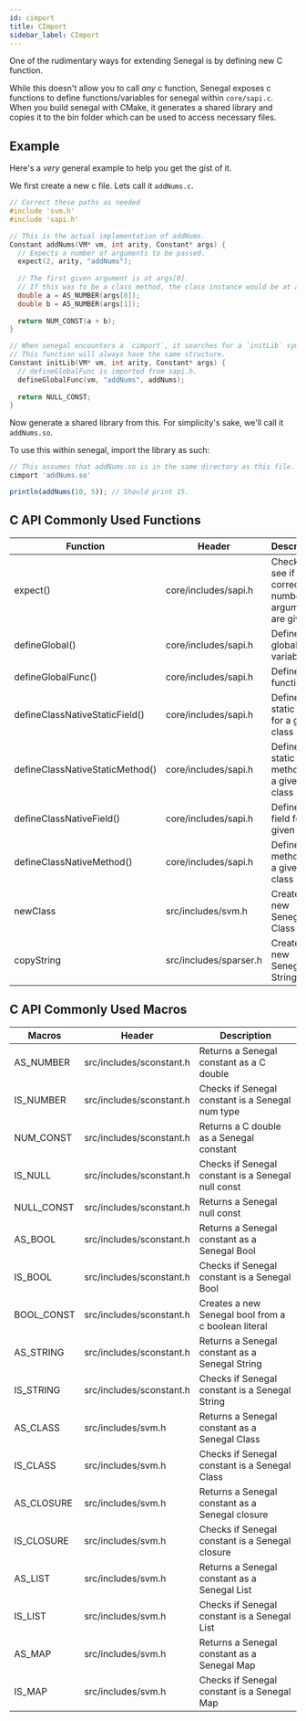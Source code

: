 ```yaml
---
id: cimport
title: CImport
sidebar_label: CImport
---
```


One of the rudimentary ways for extending Senegal is by defining new C function.

While this doesn't allow you to call *any* c function, Senegal exposes c functions to define functions/variables for senegal
within `core/sapi.c`. When you build senegal with CMake, it generates a shared library and copies it to the bin folder which
can be used to access necessary files.

## Example
Here's a *very* general example to help you get the gist of it.

We first create a new c file. Lets call it `addNums.c`.
```c
// Correct these paths as needed
#include 'svm.h'
#include 'sapi.h'

// This is the actual implementation of addNums.
Constant addNums(VM* vm, int arity, Constant* args) {
  // Expects a number of arguments to be passed.
  expect(2, arity, "addNums");
  
  // The first given argument is at args[0].
  // If this was to be a class method, the class instance would be at args[-1].
  double a = AS_NUMBER(args[0]);
  double b = AS_NUMBER(args[1]);
  
  return NUM_CONST(a + b);
}

// When senegal encounters a `cimport`, it searches for a `initLib` symbol within the library.
// This function will always have the same structure.
Constant initLib(VM* vm, int arity, Constant* args) {
  // defineGlobalFunc is imported from sapi.h.
  defineGlobalFunc(vm, "addNums", addNums);
  
  return NULL_CONST;
}
```

Now generate a shared library from this. For simplicity's sake, we'll call it `addNums.so`.

To use this within senegal, import the library as such:
```js
// This assumes that addNums.so is in the same directory as this file.
cimport 'addNums.so'

println(addNums(10, 5)); // Should print 15.
```

## C API Commonly Used Functions
| Function | Header | Description |
| ----------- | ----------- | ----------- |
| expect() | core/includes/sapi.h | Checks to see if the correct number of arguments are given | 
| defineGlobal() | core/includes/sapi.h | Defines a global variable | 
| defineGlobalFunc() | core/includes/sapi.h | Defines a function | 
| defineClassNativeStaticField() | core/includes/sapi.h | Defines a static field for a given class | 
| defineClassNativeStaticMethod() | core/includes/sapi.h | Defines a static method for a given class | 
| defineClassNativeField() | core/includes/sapi.h | Defines a field for a given class | 
| defineClassNativeMethod() | core/includes/sapi.h | Defines a method for a given class |
| newClass | src/includes/svm.h | Creates a new Senegal Class |
| copyString | src/includes/sparser.h | Creates a new Senegal String |

## C API Commonly Used Macros
| Macros | Header | Description |
| ----------- | ----------- | ----------- |
| AS_NUMBER | src/includes/sconstant.h | Returns a Senegal constant as a C double |
| IS_NUMBER | src/includes/sconstant.h | Checks if Senegal constant is a Senegal num type |
| NUM_CONST | src/includes/sconstant.h | Returns a C double as a Senegal constant |
| IS_NULL | src/includes/sconstant.h | Checks if Senegal constant is a Senegal null const |
| NULL_CONST | src/includes/sconstant.h | Returns a Senegal null const |
| AS_BOOL | src/includes/sconstant.h | Returns a Senegal constant as a Senegal Bool |
| IS_BOOL | src/includes/sconstant.h | Checks if Senegal constant is a Senegal Bool |
| BOOL_CONST | src/includes/sconstant.h | Creates a new Senegal bool from a c boolean literal |
| AS_STRING | src/includes/sconstant.h | Returns a Senegal constant as a Senegal String |
| IS_STRING | src/includes/sconstant.h | Checks if Senegal constant is a Senegal String |
| AS_CLASS | src/includes/svm.h | Returns a Senegal constant as a Senegal Class |
| IS_CLASS | src/includes/svm.h | Checks if Senegal constant is a Senegal Class |
| AS_CLOSURE | src/includes/svm.h | Returns a Senegal constant as a Senegal closure |
| IS_CLOSURE | src/includes/svm.h | Checks if Senegal constant is a Senegal closure |
| AS_LIST | src/includes/svm.h | Returns a Senegal constant as a Senegal List |
| IS_LIST | src/includes/svm.h | Checks if Senegal constant is a Senegal List |
| AS_MAP | src/includes/svm.h | Returns a Senegal constant as a Senegal Map |
| IS_MAP | src/includes/svm.h | Checks if Senegal constant is a Senegal Map |
